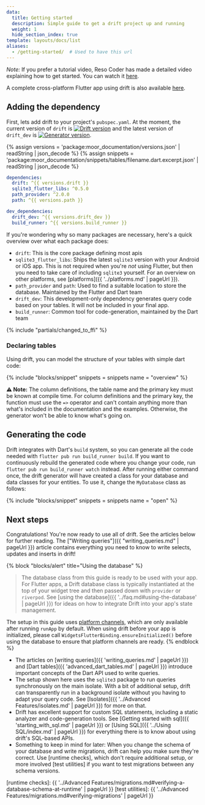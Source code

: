 ```yaml
---
data:
  title: Getting started
  description: Simple guide to get a drift project up and running
  weight: 1
  hide_section_index: true
template: layouts/docs/list
aliases:
  - /getting-started/  # Used to have this url
---
```


_Note:_ If you prefer a tutorial video, Reso Coder has made a detailed video explaining
how to get started. You can watch it [here](https://youtu.be/zpWsedYMczM).

A complete cross-platform Flutter app using drift is also available [here](https://github.com/simolus3/drift/tree/develop/examples/app).

## Adding the dependency
First, lets add drift to your project's `pubspec.yaml`.
At the moment, the current version of `drift` is [![Drift version](https://img.shields.io/pub/v/drift.svg)](https://pub.dev/packages/drift)
and the latest version of `drift_dev` is [![Generator version](https://img.shields.io/pub/v/drift_dev.svg)](https://pub.dev/packages/drift_dev).

{% assign versions = 'package:moor_documentation/versions.json' | readString | json_decode %}
{% assign snippets = 'package:moor_documentation/snippets/tables/filename.dart.excerpt.json' | readString | json_decode %}

```yaml
dependencies:
  drift: ^{{ versions.drift }}
  sqlite3_flutter_libs: ^0.5.0
  path_provider: ^2.0.0
  path: ^{{ versions.path }}

dev_dependencies:
  drift_dev: ^{{ versions.drift_dev }}
  build_runner: ^{{ versions.build_runner }}
```

If you're wondering why so many packages are necessary, here's a quick overview over what each package does:

- `drift`: This is the core package defining most apis
- `sqlite3_flutter_libs`: Ships the latest `sqlite3` version with your Android or iOS app. This is not required when you're _not_ using Flutter,
  but then you need to take care of including `sqlite3` yourself.
  For an overview on other platforms, see [platforms]({{ '../platforms.md' | pageUrl }}).
- `path_provider` and `path`: Used to find a suitable location to store the database. Maintained by the Flutter and Dart team
- `drift_dev`: This development-only dependency generates query code based on your tables. It will not be included in your final app.
- `build_runner`: Common tool for code-generation, maintained by the Dart team

{% include "partials/changed_to_ffi" %}

### Declaring tables

Using drift, you can model the structure of your tables with simple dart code:

{% include "blocks/snippet" snippets = snippets name = "overview" %}

__⚠️ Note:__ The column definitions, the table name and the primary key must be known at
compile time. For column definitions and the primary key, the function must use the `=>`
operator and can't contain anything more than what's included in the documentation and the
examples. Otherwise, the generator won't be able to know what's going on.

## Generating the code
Drift integrates with Dart's `build` system, so you can generate all the code needed with 
`flutter pub run build_runner build`. If you want to continuously rebuild the generated code
where you change your code, run `flutter pub run build_runner watch` instead.
After running either command once, the drift generator will have created a class for your
database and data classes for your entities. To use it, change the `MyDatabase` class as
follows:

{% include "blocks/snippet" snippets = snippets name = "open" %}

## Next steps

Congratulations! You're now ready to use all of drift. See the articles below for further reading.
The ["Writing queries"]({{ "writing_queries.md" | pageUrl }}) article contains everything you need
to know to write selects, updates and inserts in drift!

{% block "blocks/alert" title="Using the database" %}
> The database class from this guide is ready to be used with your app.
  For Flutter apps, a Drift database class is typically instantiated at the top of your widget tree
  and then passed down with `provider` or `riverpod`.
  See [using the database]({{ '../faq.md#using-the-database' | pageUrl }}) for ideas on how to integrate
  Drift into your app's state management.

  The setup in this guide uses [platform channels](https://flutter.dev/docs/development/platform-integration/platform-channels),
  which are only available after running `runApp` by default.
  When using drift before your app is initialized, please call `WidgetsFlutterBinding.ensureInitialized()` before using
  the database to ensure that platform channels are ready.
{% endblock %}

- The articles on [writing queries]({{ 'writing_queries.md' | pageUrl }}) and [Dart tables]({{ 'advanced_dart_tables.md' | pageUrl }}) introduce important concepts of the Dart API used to write queries.
- The setup shown here uses the `sqlite3` package to run queries synchronously on the main isolate.
 With a bit of additional setup, drift can transparently run in a background isolate without
 you having to adapt your query code. See [Isolates]({{ '../Advanced Features/isolates.md' | pageUrl }}) for more on that.
- Drift has excellent support for custom SQL statements, including a static analyzer and code-generation tools. See [Getting started with sql]({{ 'starting_with_sql.md' | pageUrl }})
  or [Using SQL]({{ '../Using SQL/index.md' | pageUrl }}) for everything there is to know about using drift's SQL-based APIs.
- Something to keep in mind for later: When you change the schema of your database and write migrations, drift can help you make sure they're
  correct. Use [runtime checks], which don't require additional setup, or more involved [test utilities] if you want to test migrations between
  any schema versions.

[runtime checks]: {{ '../Advanced Features/migrations.md#verifying-a-database-schema-at-runtime' | pageUrl }}
[test utilities]: {{ '../Advanced Features/migrations.md#verifying-migrations' | pageUrl }}
